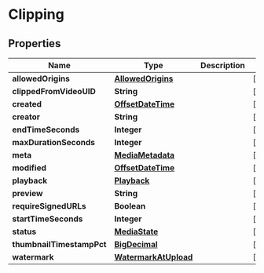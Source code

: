 # Clipping

## Properties
Name | Type | Description | Notes
------------ | ------------- | ------------- | -------------
**allowedOrigins** | [**AllowedOrigins**](AllowedOrigins.md) |  |  [optional]
**clippedFromVideoUID** | **String** |  |  [optional]
**created** | [**OffsetDateTime**](OffsetDateTime.md) |  |  [optional]
**creator** | **String** |  |  [optional]
**endTimeSeconds** | **Integer** |  |  [optional]
**maxDurationSeconds** | **Integer** |  |  [optional]
**meta** | [**MediaMetadata**](MediaMetadata.md) |  |  [optional]
**modified** | [**OffsetDateTime**](OffsetDateTime.md) |  |  [optional]
**playback** | [**Playback**](Playback.md) |  |  [optional]
**preview** | **String** |  |  [optional]
**requireSignedURLs** | **Boolean** |  |  [optional]
**startTimeSeconds** | **Integer** |  |  [optional]
**status** | [**MediaState**](MediaState.md) |  |  [optional]
**thumbnailTimestampPct** | [**BigDecimal**](BigDecimal.md) |  |  [optional]
**watermark** | [**WatermarkAtUpload**](WatermarkAtUpload.md) |  |  [optional]
